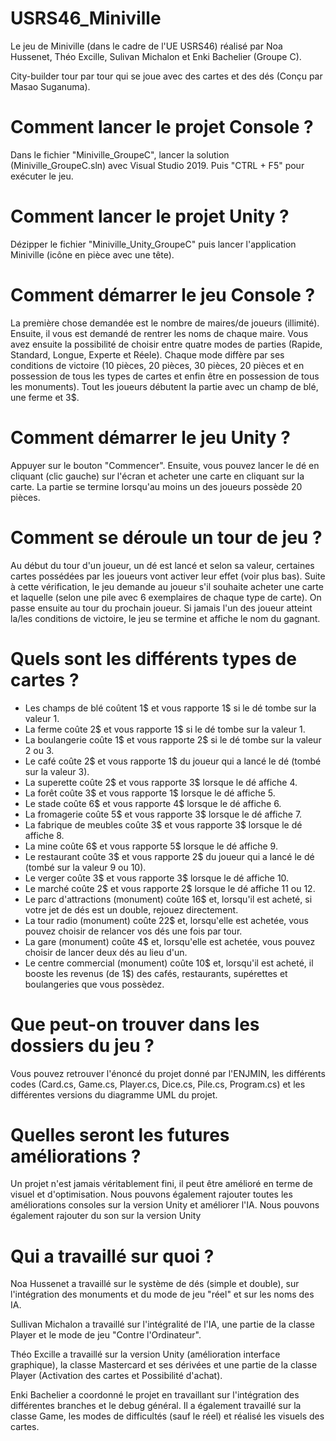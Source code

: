 # USRS46_Miniville

Le jeu de Miniville (dans le cadre de l'UE USRS46) réalisé par Noa Hussenet, Théo Excille, Sulivan Michalon et Enki Bachelier (Groupe C).

City-builder tour par tour qui se joue avec des cartes et des dés (Conçu par Masao Suganuma).

# Comment lancer le projet Console ?

Dans le fichier "Miniville_GroupeC", lancer la solution (Miniville_GroupeC.sln) avec Visual Studio 2019. Puis "CTRL + F5" pour exécuter le jeu.

# Comment lancer le projet Unity ?

Dézipper le fichier "Miniville_Unity_GroupeC" puis lancer l'application Miniville (icône en pièce avec une tête).

# Comment démarrer le jeu Console ?

La première chose demandée est le nombre de maires/de joueurs (illimité). Ensuite, il vous est demandé de rentrer les noms de chaque maire.
Vous avez ensuite la possibilité de choisir entre quatre modes de parties (Rapide, Standard, Longue, Experte et Réele). Chaque mode diffère par ses conditions de victoire (10 pièces, 20 pièces, 30 pièces, 20 pièces et en possession de tous les types de cartes et enfin être en possession de tous les monuments). 
Tout les joueurs débutent la partie avec un champ de blé, une ferme et 3$.

# Comment démarrer le jeu Unity ?

Appuyer sur le bouton "Commencer". Ensuite, vous pouvez lancer le dé en cliquant (clic gauche) sur l'écran et acheter une carte en cliquant sur la carte. La partie se termine lorsqu'au moins un des joueurs possède 20 pièces.

# Comment se déroule un tour de jeu ?

Au début du tour d'un joueur, un dé est lancé et selon sa valeur, certaines cartes possédées par les joueurs vont activer leur effet (voir plus bas). Suite à cette vérification, le jeu demande au joueur s'il souhaite acheter une carte et laquelle (selon une pile avec 6 exemplaires de chaque type de carte). On passe ensuite au tour du prochain joueur. 
Si jamais l'un des joueur atteint la/les conditions de victoire, le jeu se termine et affiche le nom du gagnant.

# Quels sont les différents types de cartes ?

- Les champs de blé coûtent 1$ et vous rapporte 1$ si le dé tombe sur la valeur 1.
- La ferme coûte 2$ et vous rapporte 1$ si le dé tombe sur la valeur 1.
- La boulangerie coûte 1$ et vous rapporte 2$ si le dé tombe sur la valeur 2 ou 3.
- Le café coûte 2$ et vous rapporte 1$ du joueur qui a lancé le dé (tombé sur la valeur 3).
- La superette coûte 2$ et vous rapporte 3$ lorsque le dé affiche 4.
- La forêt coûte 3$ et vous rapporte 1$ lorsque le dé affiche 5.
- Le stade coûte 6$ et vous rapporte 4$ lorsque le dé affiche 6.
- La fromagerie coûte 5$ et vous rapporte 3$ lorsque le dé affiche 7.
- La fabrique de meubles coûte 3$ et vous rapporte 3$ lorsque le dé affiche 8.
- La mine coûte 6$ et vous rapporte 5$ lorsque le dé affiche 9.
- Le restaurant coûte 3$ et vous rapporte 2$ du joueur qui a lancé le dé (tombé sur la valeur 9 ou 10).
- Le verger coûte 3$ et vous rapporte 3$ lorsque le dé affiche 10.
- Le marché coûte 2$ et vous rapporte 2$ lorsque le dé affiche 11 ou 12.
- Le parc d'attractions (monument) coûte 16$ et, lorsqu'il est acheté, si votre jet de dés est un double, rejouez directement.
- La tour radio (monument) coûte 22$ et, lorsqu'elle est achetée, vous pouvez choisir de relancer vos dés une fois par tour.
- La gare (monument) coûte 4$ et, lorsqu'elle est achetée, vous pouvez choisir de lancer deux dés au lieu d'un.
- Le centre commercial (monument) coûte 10$ et, lorsqu'il est acheté, il booste les revenus (de 1$) des cafés, restaurants, supérettes et boulangeries que vous possèdez.

# Que peut-on trouver dans les dossiers du jeu ?

Vous pouvez retrouver l'énoncé du projet donné par l'ENJMIN, les différents codes (Card.cs, Game.cs, Player.cs, Dice.cs, Pile.cs, Program.cs) et les différentes versions du diagramme UML du projet.

# Quelles seront les futures améliorations ?

Un projet n'est jamais véritablement fini, il peut être amélioré en terme de visuel et d'optimisation. Nous pouvons également rajouter toutes les améliorations consoles sur la version Unity et améliorer l'IA. Nous pouvons également rajouter du son sur la version Unity

# Qui a travaillé sur quoi ?

Noa Hussenet a travaillé sur le système de dés (simple et double), sur l'intégration des monuments et du mode de jeu "réel" et sur les noms des IA.

Sullivan Michalon a travaillé sur l'intégralité de l'IA, une partie de la classe Player et le mode de jeu "Contre l'Ordinateur".

Théo Excille a travaillé sur la version Unity (amélioration interface graphique), la classe Mastercard et ses dérivées et une partie de la classe Player (Activation des cartes et Possibilité d'achat).

Enki Bachelier a coordonné le projet en travaillant sur l'intégration des différentes branches et le debug général. Il a également travaillé sur la classe Game, les modes de difficultés (sauf le réel) et réalisé les visuels des cartes.
